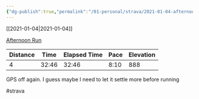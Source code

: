 ```yaml
---
{"dg-publish":true,"permalink":"/01-personal/strava/2021-01-04-afternoon-run/"}
---
```



[[2021-01-04\|2021-01-04]]

[Afternoon Run](https://www.strava.com/activities/4568092171)

| Distance | Time  | Elapsed Time | Pace | Elevation |
| -------- | ----- | ------------ | ---- | --------- |
| 4        | 32:46 | 32:46        | 8:10 | 888       |


GPS off again. I guess maybe I need to let it settle more before running

#strava
